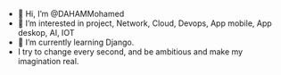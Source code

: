 - 👋 Hi, I’m @DAHAMMohamed
- 👀 I’m interested in project, Network, Cloud, Devops, App mobile, App deskop, AI, IOT
- 🌱 I’m currently learning Django.
- I try to change every second, and be ambitious and make my imagination real.﻿
<!---
DAHAMMohamed/DAHAMMohamed is a ✨ special ✨ repository because its `README.md` (this file) appears on your GitHub profile.
You can click the Preview link to take a look at your changes.
--->
